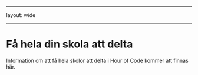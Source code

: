 * * *

layout: wide

* * *

# Få hela din skola att delta

Information om att få hela skolor att delta i Hour of Code kommer att finnas här.